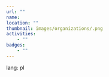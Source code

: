 ```yaml
---
url: ""
name:  
location: ""
thumbnail: images/organizations/.png
activities:
    - ""
badges:
    - ""
---         
```

lang: pl
